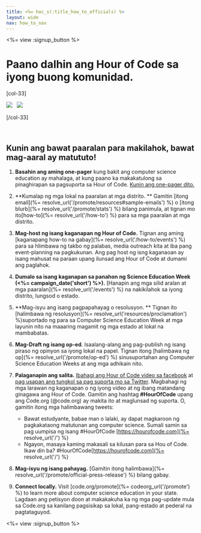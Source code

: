 ```yaml
---
title: <%= hoc_s(:title_how_to_officials) %>
layout: wide
nav: how_to_nav
---
```

<%= view :signup_button %>

# Paano dalhin ang Hour of Code sa iyong buong komunidad.

[col-33]

![](/images/fit-275/highlight-obama.png)&nbsp;&nbsp;&nbsp;![](/images/fit-246/dan.jpg)

[/col-33]

<p style="clear:both">&nbsp;</p>

## Kunin ang bawat paaralan para makilahok, bawat mag-aaral ay matututo!

1. **Basahin ang aming one-pager** kung bakit ang computer science education ay mahalaga, at kung paano ka makakatulong sa pinaghirapan sa pagsuporta sa Hour of Code. [Kunin ang one-pager dito.](/files/hoc-one-pager.pdf)

2. **Kumalap ng mga lokal na paaralan at mga distrito. ** Gamitin [itong email](%= resolve_url('/promote/resources#sample-emails') %) o [itong blurb](%= resolve_url('/promote/stats') %) bilang panimula, at tignan mo ito[how-to](%= resolve_url('/how-to') %) para sa mga paaralan at mga distrito.

3. **Mag-host ng isang kaganapan ng Hour of Code.** Tignan ang aming [kaganapang how-to na gabay](%= resolve_url('/how-to/events') %) para sa hlimbawa ng takbo ng palabas, media outreach kita at iba pang event-planning na pagkukunan. Ang pag host ng isng kaganaoan ay isang mahusat na paraan upang ilunsad ang Hour of Code at dumami ang paglahok.

4. **Dumalo sa isang kaganapan sa panahon ng Science Education Week (<%= campaign_date('short') %>).** [Hanapin ang mga silid aralan at mga paaralan](%= resolve_url('/events') %) na nakikilahok sa iyong distrito, lungsod o estado.

5. **Mag-isyu ang isang pagpapahayag o resolusyon. ** Tignan ito [halimbawa ng resolusyon](%= resolve_url('resources/proclamation') %)suportado ng para sa Computer Science Education Week at mga layunin nito na maaaring magamit ng mga estado at lokal na mambabatas.

6. **Mag-Draft ng isang op-ed**. Isaalang-alang ang pag-publish ng isang piraso ng opinyon sa iyong lokal na papel. Tignan itong [halimbawa ng op](%= resolve_url('/promote/op-ed') %) sinusuportahan ang Computer Science Education Weeks at ang mga adhikain nito.

7. **Palaganapin ang salita.** [Ibahagi ang Hour of Code video sa facebook](https://www.facebook.com/sharer/sharer.php?u=http%3A%2F%2Fhourofcode.com%2Fus) at [pag usapan ang tungkol sa pag suporta mo sa Twitter](https://twitter.com/intent/tweet?url=http%3A%2F%2Fhourofcode.com&text=I%27m%20participating%20in%20this%20year%27s%20%23HourOfCode%2C%20are%20you%3F%20%40codeorg&original_referer=https%3A%2F%2Fwww.google.com%2Furl%3Fq%3Dhttps%253A%252F%252Ftwitter.com%252Fshare%253Fhashtags%253D%2526amp%253Brelated%253Dcodeorg%2526amp%253Btext%253DI%252527m%252Bparticipating%252Bin%252Bthis%252Byear%252527s%252B%252523HourOfCode%25252C%252Bare%252Byou%25253F%252B%252540codeorg%2526amp%253Burl%253Dhttp%25253A%25252F%25252Fhourofcode.com%26sa%3DD%26sntz%3D1%26usg%3DAFQjCNE1GLTUbKZfMlEh9Aj5w0iswz6PYQ&related=codeorg&hashtags=). Magbahagi ng mga larawan ng kaganapan o ng iyong video at ng ibang matandang ginagawa ang Hour of Code. Gamitin ang hashtag **#HourOfCode** upang ang Code.org (@code.org) ay makita ito at maglunsad ng suporta. O, gamitin itong mga halimbawang tweets:
    
    - Bawat estudyante, babae man o lalaki, ay dapat magkaroon ng pagkakataong matutunan ang computer science. Sumali samin sa pag uumpisa ng isang #HourOfCode [https://hourofcode.com](%= resolve_url('/') %)
    - Ngayon, masaya kaming makasali sa kilusan para sa Hou of Code. Ikaw din ba? #HourOfCode[https://hourofcode.com](%= resolve_url('/') %)   
          
        

8. **Mag-isyu ng isang pahayag.** [Gamitin itong halimbawa](%= resolve_url('/promote/official-press-release') %) bilang gabay.

9. **Connect locally.** Visit [code.org/promote](%= codeorg_url('/promote') %) to learn more about computer science education in your state. Lagdaan ang petisyon doon at makakakuha ka ng mga pag-update mula sa Code.org sa kanilang pagsisikap sa lokal, pang-estado at pederal na pagtataguyod.

<%= view :signup_button %>